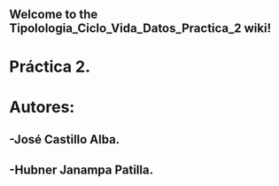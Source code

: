 ## Welcome to the Tipolologia_Ciclo_Vida_Datos_Practica_2 wiki!
# Práctica 2.

# Autores: 
## -José Castillo Alba. 
## -Hubner Janampa Patilla. 

